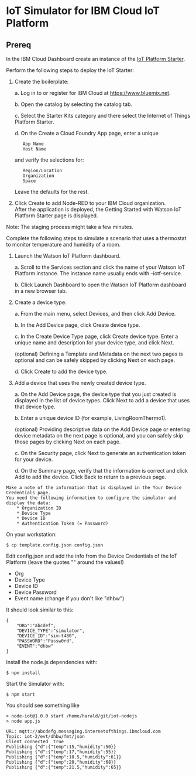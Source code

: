 # IoT Simulator for IBM Cloud IoT Platform

## Prereq

In the IBM Cloud Dashboard create an instance of the [IoT Platform Starter](https://cloud.ibm.com/docs/IoT-starter?topic=iot-starter-gettingstartedtemplate).

Perform the following steps to deploy the IoT Starter:

1.   Create the boilerplate:

        a. Log in to or register for IBM Cloud at https://www.bluemix.net.

        b. Open the catalog by selecting the catalog tab.

        c. Select the Starter Kits  category and there select the Internet of Things Platform Starter.

        d. On the Create a Cloud Foundry App page, enter a unique

            App Name
            Host Name

        and verify the selections  for:   

            Region/Location
            Organization
            Space

        Leave the defaults for the rest.    

2. Click Create to add Node-RED to your IBM Cloud organization.        
After the application is deployed, the Getting Started with Watson IoT Platform Starter page is displayed. 
        
Note: The staging process might take a few minutes.


Complete the following steps to simulate a scenario that uses a thermostat to monitor temperature and humidity of a room.

1.   Launch the Watson IoT Platform dashboard.

        a. Scroll to the Services section and click the name of your Watson IoT Platform instance. The instance name usually ends with -iotf-service.

        b. Click Launch Dashboard to open the Watson IoT Platform dashboard in a new browser tab.

2.   Create a device type.

        a. From the main menu, select Devices, and then click Add Device.

        b. In the Add Device page, click Create device type.

        c. In the Create Device Type page, click Create device type.
        Enter a unique name and description for your device type, and click Next.

        (optional) Defining a Template and Metadata on the next two pages is optional and can be safely skipped by clicking Next on each page.

        d.  Click Create to add the device type.

3.   Add a device that uses the newly created device type.

       a. On the Add Device page, the device type that you just created is displayed in the list of device types. Click Next to add a device that uses that device type.

       b. Enter a unique device ID (for example, LivingRoomThermo1).

        (optional) Providing descriptive data on the Add Device page or entering device metadata on the next page is optional, and you can safely skip those pages by clicking Next on each page.

        c.  On the Security page, click Next to generate an authentication token for your device.

        d. On the Summary page, verify that the information is correct and click Add to add the device. Click Back to return to a previous page.
         
    Make a note of the information that is displayed in the Your Device Credentials page. 
    You need the following information to configure the simulator and display the data:
        * Organization ID
        * Device Type
        * Device ID
        * Authentication Token (= Password)

On your workstation:

```
$ cp template.config.json config.json
```

Edit config.json and add the info from the Device Credentials of the IoT Platform (leave the quotes "" around the values!)

* Org 
* Device Type
* Device ID
* Device Password
* Event name (change if you don't like "dhbw")

It should look similar to this:

```
{
    "ORG":"abcdef",
    "DEVICE_TYPE":"simulator",
    "DEVICE_ID":"sim-t480",
    "PASSWORD":"Passw0rd",
    "EVENT":"dhbw"
}
```

Install the node.js dependencies with:

```
$ npm install
```

Start the Simulator with:

```
$ npm start
```

You should see something like

```
> node-iot@1.0.0 start /home/harald/git/iot-nodejs
> node app.js

URL: mqtt://abcdefg.messaging.internetofthings.ibmcloud.com
Topic: iot-2/evt/dhbw/fmt/json
Client connected  true
Publishing {"d":{"temp":15,"humidity":50}}
Publishing {"d":{"temp":17,"humidity":55}}
Publishing {"d":{"temp":18.5,"humidity":61}}
Publishing {"d":{"temp":20,"humidity":68}}
Publishing {"d":{"temp":21.5,"humidity":65}}
```


